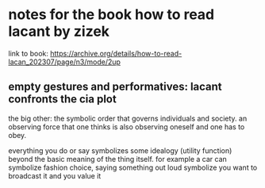 # notes for the book how to read lacant by zizek
link to book: https://archive.org/details/how-to-read-lacan_202307/page/n3/mode/2up

## empty gestures and performatives: lacant confronts the cia plot

the big other: the symbolic order that governs individuals and society. an observing force that one thinks is also observing oneself and one has to obey.  



everything you do or say symbolizes some idealogy (utility function) beyond the basic meaning of the thing itself. for example a car can symbolize fashion choice, saying something out loud symbolize you want to broadcast it and you value it  



